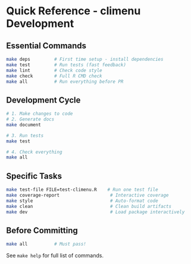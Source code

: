 # Quick Reference - climenu Development

## Essential Commands

```bash
make deps         # First time setup - install dependencies
make test         # Run tests (fast feedback)
make lint         # Check code style
make check        # Full R CMD check
make all          # Run everything before PR
```

## Development Cycle

```bash
# 1. Make changes to code
# 2. Generate docs
make document

# 3. Run tests
make test

# 4. Check everything
make all
```

## Specific Tasks

```bash
make test-file FILE=test-climenu.R    # Run one test file
make coverage-report                   # Interactive coverage
make style                             # Auto-format code
make clean                             # Clean build artifacts
make dev                               # Load package interactively
```

## Before Committing

```bash
make all          # Must pass!
```

See `make help` for full list of commands.
